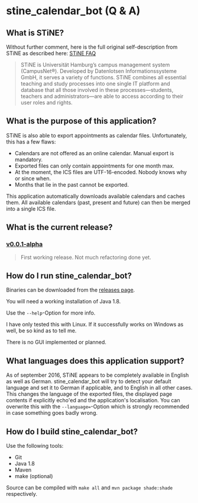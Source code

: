 # stine_calendar_bot (Q & A)

## What is STiNE?

Without further comment, here is the full original self-description from STiNE as described here: [STiNE FAQ](https://www.stine.uni-hamburg.de/scripts/mgrqispi.dll?APPNAME=CampusNet&PRGNAME=EXTERNALPAGES&ARGUMENTS=-N000000000000002,-N000498,-Afaq "STiNE FAQ")

> STiNE is Universität Hamburg’s campus management system (CampusNet®). Developed by Datenlotsen Informationssysteme GmbH, it serves a variety of functions. STiNE combines all essential teaching and study processes into one single IT platform and database that all those involved in these processes—students, teachers and administrators—are able to access according to their user roles and rights.

## What is the purpose of this application?

STiNE is also able to export appointments as calendar files. Unfortunately, this has a few flaws:
- Calendars are not offered as an online calendar. Manual export is mandatory.
- Exported files can only contain appointments for one month max.
- At the moment, the ICS files are UTF-16-encoded. Nobody knows why or since when.
- Months that lie in the past cannot be exported.

This application automatically downloads available calendars and caches them. All available calendars (past, present and future) can then be merged into a single ICS file.

## What is the current release?

### [v0.0.1-alpha](https://github.com/felsenhower/stine_calendar_bot/releases/tag/v0.0.1)
>First working release. Not much refactoring done yet.

## How do I run stine_calendar_bot?

Binaries can be downloaded from the [releases page](https://github.com/felsenhower/stine_calendar_bot/releases).

You will need a working installation of Java 1.8.

Use the `--help`-Option for more info.

I have only tested this with Linux. If it successfully works on Windows as well, be so kind as to tell me.

There is no GUI implemented or planned.

## What languages does this application support?

As of september 2016, STiNE appears to be completely available in English as well as German. stine_calendar_bot will try to detect your default language and set it to German if applicable, and to English in all other cases. This changes the language of the exported files, the displayed page contents if explicitly echo'ed and the application's localisation. You can overwrite this with the `--language=`-Option which is strongly recommended in case something goes badly wrong.

## How do I build stine_calendar_bot?

Use the following tools:
- Git
- Java 1.8
- Maven
- make (optional)

Source can be compiled with `make all` and `mvn package shade:shade` respectively.
